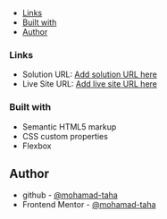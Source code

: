 - [Links](#links)
- [Built with](#built-with)
- [Author](#author)

### Links

- Solution URL: [Add solution URL here](https://your-solution-url.com)
- Live Site URL: [Add live site URL here](https://your-live-site-url.com)

### Built with

- Semantic HTML5 markup
- CSS custom properties
- Flexbox

## Author

- github - [@mohamad-taha](https://github.com/mohamad-taha)
- Frontend Mentor - [@mohamad-taha](https://www.frontendmentor.io/profile/mohamad-taha)